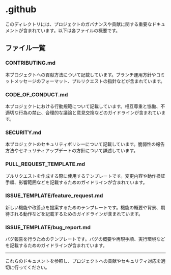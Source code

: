 # .github

このディレクトリには、プロジェクトのガバナンスや貢献に関する重要なドキュメントが含まれています。以下は各ファイルの概要です。

## ファイル一覧

### CONTRIBUTING.md
本プロジェクトへの貢献方法について記載しています。ブランチ運用方針やコミットメッセージのフォーマット、プルリクエストの指針などが含まれています。

### CODE_OF_CONDUCT.md
本プロジェクトにおける行動規範について記載しています。相互尊重と協働、不適切な行為の禁止、合理的な議論と意見交換などのガイドラインが含まれています。

### SECURITY.md
本プロジェクトのセキュリティポリシーについて記載しています。脆弱性の報告方法やセキュリティアップデートの方針について詳述しています。

### PULL_REQUEST_TEMPLATE.md
プルリクエストを作成する際に使用するテンプレートです。変更内容や動作検証手順、影響範囲などを記載するためのガイドラインが含まれています。

### ISSUE_TEMPLATE/feature_request.md
新しい機能や改善点を提案するためのテンプレートです。機能の概要や背景、期待される動作などを記載するためのガイドラインが含まれています。

### ISSUE_TEMPLATE/bug_report.md
バグ報告を行うためのテンプレートです。バグの概要や再現手順、実行環境などを記載するためのガイドラインが含まれています。


---

これらのドキュメントを参照し、プロジェクトへの貢献やセキュリティ対応を適切に行ってください。